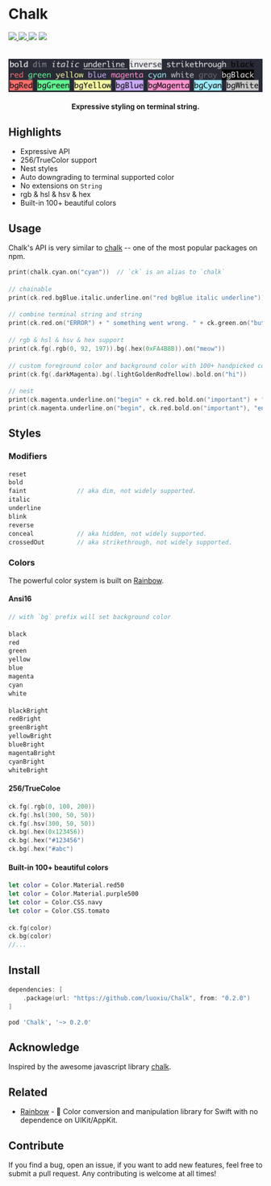# Chalk

<div>
<a href="https://github.com/luoxiu/Chalk/actions">
  <img src="https://github.com/luoxiu/Chalk/workflows/Swift/badge.svg">
</a>
<a href="https://github.com/luoxiu/Chalk/releases">
  <img src="https://img.shields.io/github/tag/luoxiu/Chalk.svg">
</a>
<img src="https://img.shields.io/badge/platform-iOS%20%7C%20macOS%20%7C%20watchOS%20%7C%20tvOS%20%7C%20Linux-lightgrey.svg">
<img src="https://img.shields.io/github/license/luoxiu/Chalk.svg">
</div>
<br>
<br>
<div align="center">
    <img src="chalk.jpg">
    <br>
    <br>
    <strong>Expressive styling on terminal string.</strong>
</div>

## Highlights

- Expressive API
- 256/TrueColor support
- Nest styles
- Auto downgrading to terminal supported color
- No extensions on `String`
- rgb & hsl & hsv & hex
- Built-in 100+ beautiful colors

## Usage

Chalk's API is very similar to [chalk](https://github.com/chalk/chalk) -- one of the most popular packages on npm.

```swift
print(chalk.cyan.on("cyan"))  // `ck` is an alias to `chalk`

// chainable
print(ck.red.bgBlue.italic.underline.on("red bgBlue italic underline"))

// combine terminal string and string
print(ck.red.on("ERROR") + " something went wrong. " + ck.green.on("but no worry! I will..."))

// rgb & hsl & hsv & hex support
print(ck.fg(.rgb(0, 92, 197)).bg(.hex(0xFA4B8B)).on("meow"))

// custom foreground color and background color with 100+ handpicked colors
print(ck.fg(.darkMagenta).bg(.lightGoldenRodYellow).bold.on("hi"))

// nest
print(ck.magenta.underline.on("begin" + ck.red.bold.on("important") + "end"))
print(ck.magenta.underline.on("begin", ck.red.bold.on("important"), "end"))
```

## Styles

### Modifiers

```swift
reset
bold
faint              // aka dim, not widely supported.
italic
underline
blink
reverse
conceal            // aka hidden, not widely supported.
crossedOut         // aka strikethrough, not widely supported.
```

### Colors

The powerful color system is built on [Rainbow](https://github.com/luoxiu/Rainbow).

#### Ansi16

```swift
// with `bg` prefix will set background color

black
red
green
yellow
blue
magenta
cyan
white

blackBright
redBright
greenBright
yellowBright
blueBright
magentaBright
cyanBright
whiteBright
```

#### 256/TrueColoe

```swift
ck.fg(.rgb(0, 100, 200))
ck.fg(.hsl(300, 50, 50))
ck.fg(.hsv(300, 50, 50))
ck.bg(.hex(0x123456))
ck.bg(.hex("#123456")
ck.bg(.hex("#abc")
```

#### Built-in 100+ beautiful colors

```swift
let color = Color.Material.red50
let color = Color.Material.purple500
let color = Color.CSS.navy
let color = Color.CSS.tomato

ck.fg(color)
ck.bg(color)
//...
```

## Install

```swift
dependencies: [
    .package(url: "https://github.com/luoxiu/Chalk", from: "0.2.0")
]
```

```ruby
pod 'Chalk', '~> 0.2.0'
```


## Acknowledge

Inspired by the awesome javascript library [chalk](https://github.com/chalk/chalk).

## Related

- [Rainbow](https://github.com/luoxiu/Rainbow) - 🌈 Color conversion and manipulation library for Swift with no dependence on UIKit/AppKit.

## Contribute

If you find a bug, open an issue, if you want to add new features, feel free to submit a pull request. Any contributing is welcome at all times!

